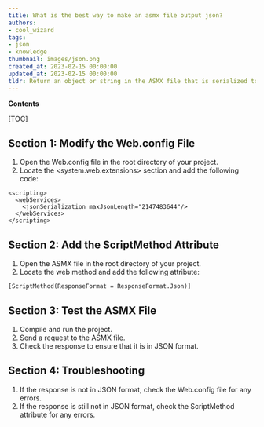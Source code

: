 ```yaml
---
title: What is the best way to make an asmx file output json?
authors:
- cool_wizard
tags:
- json
- knowledge
thumbnail: images/json.png
created_at: 2023-02-15 00:00:00
updated_at: 2023-02-15 00:00:00
tldr: Return an object or string in the ASMX file that is serialized to JSON.
---
```


**Contents**

[TOC]

## Section 1: Modify the Web.config File

1. Open the Web.config file in the root directory of your project.
2. Locate the <system.web.extensions> section and add the following code:

```
<scripting>
  <webServices>
    <jsonSerialization maxJsonLength="2147483644"/>
  </webServices>
</scripting>
```

## Section 2: Add the ScriptMethod Attribute

1. Open the ASMX file in the root directory of your project.
2. Locate the web method and add the following attribute:

```
[ScriptMethod(ResponseFormat = ResponseFormat.Json)]
```

## Section 3: Test the ASMX File

1. Compile and run the project.
2. Send a request to the ASMX file.
3. Check the response to ensure that it is in JSON format.

## Section 4: Troubleshooting

1. If the response is not in JSON format, check the Web.config file for any errors.
2. If the response is still not in JSON format, check the ScriptMethod attribute for any errors.
